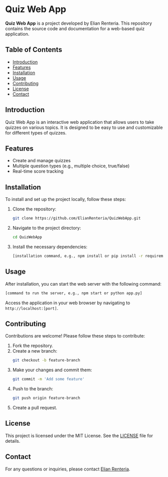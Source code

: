 # Quiz Web App

**Quiz Web App** is a project developed by Elian Renteria. This repository contains the source code and documentation for a web-based quiz application.

## Table of Contents

- [Introduction](#introduction)
- [Features](#features)
- [Installation](#installation)
- [Usage](#usage)
- [Contributing](#contributing)
- [License](#license)
- [Contact](#contact)

## Introduction

Quiz Web App is an interactive web application that allows users to take quizzes on various topics. It is designed to be easy to use and customizable for different types of quizzes.

## Features

- Create and manage quizzes
- Multiple question types (e.g., multiple choice, true/false)
- Real-time score tracking

## Installation

To install and set up the project locally, follow these steps:

1. Clone the repository:
   ```bash
   git clone https://github.com/ElianRenteria/QuizWebApp.git
   ```
2. Navigate to the project directory:
   ```bash
   cd QuizWebApp
   ```
3. Install the necessary dependencies:
   ```bash
   [installation command, e.g., npm install or pip install -r requirements.txt]
   ```

## Usage

After installation, you can start the web server with the following command:

```bash
[command to run the server, e.g., npm start or python app.py]
```

Access the application in your web browser by navigating to `http://localhost:[port]`.

## Contributing

Contributions are welcome! Please follow these steps to contribute:

1. Fork the repository.
2. Create a new branch:
   ```bash
   git checkout -b feature-branch
   ```
3. Make your changes and commit them:
   ```bash
   git commit -m 'Add some feature'
   ```
4. Push to the branch:
   ```bash
   git push origin feature-branch
   ```
5. Create a pull request.

## License

This project is licensed under the MIT License. See the [LICENSE](LICENSE) file for details.

## Contact

For any questions or inquiries, please contact [Elian Renteria](mailto:elianrenteriadevelopment@gmail.com).
